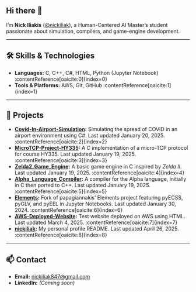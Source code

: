 ## Hi there 👋

I’m **Nick Iliakis** ([@nickiliak](https://github.com/nickiliak)), a Human-Centered AI Master’s student passionate about simulation, compilers, and game-engine development.  

---

## 🛠️ Skills & Technologies

- **Languages:** C, C++, C#, HTML, Python (Jupyter Notebook) :contentReference[oaicite:0]{index=0}  
- **Tools & Platforms:** AWS, Git, GitHub :contentReference[oaicite:1]{index=1}  

---

## 🚀 Projects

- **[Covid-In-Airport-Simulation](https://github.com/nickiliak/Covid-In-Airport-Simulation):** Simulating the spread of COVID in an airport environment using C#. Last updated January 20, 2025. :contentReference[oaicite:2]{index=2}  
- **[MicroTCP-Project-HY335](https://github.com/nickiliak/MicroTCP-Project-HY335):** A C implementation of a micro-TCP protocol for course HY335. Last updated January 19, 2025. :contentReference[oaicite:3]{index=3}  
- **[Zelda2_Game_Engine](https://github.com/nickiliak/Zelda2_Game_Engine):** A basic game engine in C inspired by *Zelda II*. Last updated January 19, 2025. :contentReference[oaicite:4]{index=4}  
- **[Alpha_Language_Compiler](https://github.com/nickiliak/Alpha_Language_Compiler):** A compiler for the Alpha language, initially in C then ported to C++. Last updated January 19, 2025. :contentReference[oaicite:5]{index=5}  
- **[Elements](https://github.com/nickiliak/Elements):** Fork of papagiannakis’ Elements project featuring pyECSS, pyGLV, and pyEEL in Jupyter Notebooks. Last updated January 30, 2024. :contentReference[oaicite:6]{index=6}  
- **[AWS-Deployed-Website](https://github.com/nickiliak/AWS-Deployed-Website):** Test website deployed on AWS using HTML. Last updated March 4, 2025. :contentReference[oaicite:7]{index=7}  
- **[nickiliak](https://github.com/nickiliak/nickiliak):** My personal profile README. Last updated April 26, 2025. :contentReference[oaicite:8]{index=8}  

---

## 📫 Contact

- **Email:** [nickiliak847@gmail.com](mailto:nickiliak847@gmail.com)  
- **LinkedIn:** *(Coming soon)*  
